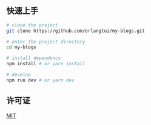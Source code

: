 ## 快速上手

```bash
# clone the project
git clone https://github.com/erlangtui/my-blogs.git

# enter the project directory
cd my-blogs

# install dependency
npm install # or yarn install

# develop
npm run dev # or yarn dev
```


## 许可证
[MIT](https://github.com/erlangtui/my-blogs/blob/master/LICENSE)

